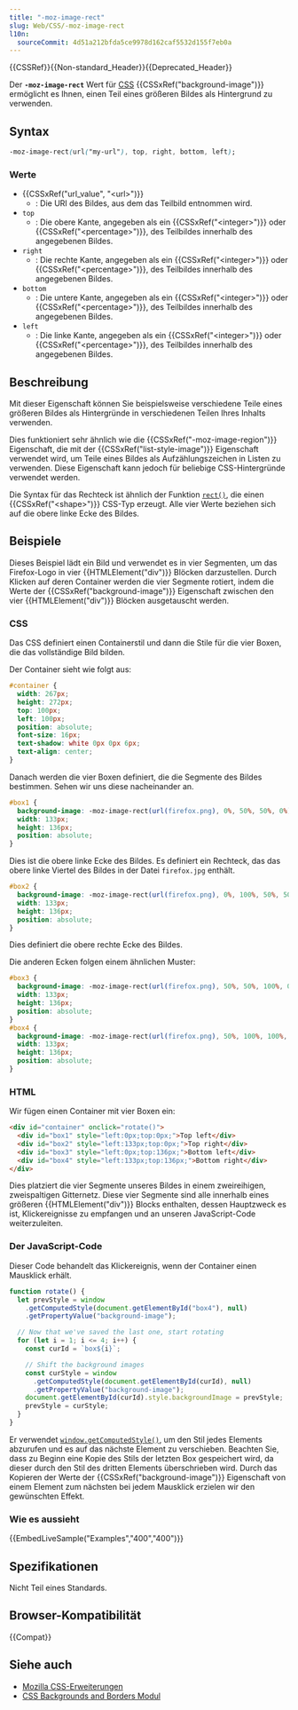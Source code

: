 ```yaml
---
title: "-moz-image-rect"
slug: Web/CSS/-moz-image-rect
l10n:
  sourceCommit: 4d51a212bfda5ce9978d162caf5532d155f7eb0a
---
```


{{CSSRef}}{{Non-standard_Header}}{{Deprecated_Header}}

Der **`-moz-image-rect`** Wert für [CSS](/de/docs/Web/CSS) {{CSSxRef("background-image")}} ermöglicht es Ihnen, einen Teil eines größeren Bildes als Hintergrund zu verwenden.

## Syntax

```css
-moz-image-rect(url("my-url"), top, right, bottom, left);
```

### Werte

- {{CSSxRef("url_value", "&lt;url&gt;")}}
  - : Die URI des Bildes, aus dem das Teilbild entnommen wird.
- `top`
  - : Die obere Kante, angegeben als ein {{CSSxRef("&lt;integer&gt;")}} oder {{CSSxRef("&lt;percentage&gt;")}}, des Teilbildes innerhalb des angegebenen Bildes.
- `right`
  - : Die rechte Kante, angegeben als ein {{CSSxRef("&lt;integer&gt;")}} oder {{CSSxRef("&lt;percentage&gt;")}}, des Teilbildes innerhalb des angegebenen Bildes.
- `bottom`
  - : Die untere Kante, angegeben als ein {{CSSxRef("&lt;integer&gt;")}} oder {{CSSxRef("&lt;percentage&gt;")}}, des Teilbildes innerhalb des angegebenen Bildes.
- `left`
  - : Die linke Kante, angegeben als ein {{CSSxRef("&lt;integer&gt;")}} oder {{CSSxRef("&lt;percentage&gt;")}}, des Teilbildes innerhalb des angegebenen Bildes.

## Beschreibung

Mit dieser Eigenschaft können Sie beispielsweise verschiedene Teile eines größeren Bildes als Hintergründe in verschiedenen Teilen Ihres Inhalts verwenden.

Dies funktioniert sehr ähnlich wie die {{CSSxRef("-moz-image-region")}} Eigenschaft, die mit der {{CSSxRef("list-style-image")}} Eigenschaft verwendet wird, um Teile eines Bildes als Aufzählungszeichen in Listen zu verwenden. Diese Eigenschaft kann jedoch für beliebige CSS-Hintergründe verwendet werden.

Die Syntax für das Rechteck ist ähnlich der Funktion [`rect()`](/de/docs/Web/CSS/shape#syntax), die einen {{CSSxRef("&lt;shape&gt;")}} CSS-Typ erzeugt. Alle vier Werte beziehen sich auf die obere linke Ecke des Bildes.

## Beispiele

Dieses Beispiel lädt ein Bild und verwendet es in vier Segmenten, um das Firefox-Logo in vier {{HTMLElement("div")}} Blöcken darzustellen. Durch Klicken auf deren Container werden die vier Segmente rotiert, indem die Werte der {{CSSxRef("background-image")}} Eigenschaft zwischen den vier {{HTMLElement("div")}} Blöcken ausgetauscht werden.

### CSS

Das CSS definiert einen Containerstil und dann die Stile für die vier Boxen, die das vollständige Bild bilden.

Der Container sieht wie folgt aus:

```css
#container {
  width: 267px;
  height: 272px;
  top: 100px;
  left: 100px;
  position: absolute;
  font-size: 16px;
  text-shadow: white 0px 0px 6px;
  text-align: center;
}
```

Danach werden die vier Boxen definiert, die die Segmente des Bildes bestimmen. Sehen wir uns diese nacheinander an.

```css
#box1 {
  background-image: -moz-image-rect(url(firefox.png), 0%, 50%, 50%, 0%);
  width: 133px;
  height: 136px;
  position: absolute;
}
```

Dies ist die obere linke Ecke des Bildes. Es definiert ein Rechteck, das das obere linke Viertel des Bildes in der Datei `firefox.jpg` enthält.

```css
#box2 {
  background-image: -moz-image-rect(url(firefox.png), 0%, 100%, 50%, 50%);
  width: 133px;
  height: 136px;
  position: absolute;
}
```

Dies definiert die obere rechte Ecke des Bildes.

Die anderen Ecken folgen einem ähnlichen Muster:

```css
#box3 {
  background-image: -moz-image-rect(url(firefox.png), 50%, 50%, 100%, 0%);
  width: 133px;
  height: 136px;
  position: absolute;
}
#box4 {
  background-image: -moz-image-rect(url(firefox.png), 50%, 100%, 100%, 50%);
  width: 133px;
  height: 136px;
  position: absolute;
}
```

### HTML

Wir fügen einen Container mit vier Boxen ein:

```html
<div id="container" onclick="rotate()">
  <div id="box1" style="left:0px;top:0px;">Top left</div>
  <div id="box2" style="left:133px;top:0px;">Top right</div>
  <div id="box3" style="left:0px;top:136px;">Bottom left</div>
  <div id="box4" style="left:133px;top:136px;">Bottom right</div>
</div>
```

Dies platziert die vier Segmente unseres Bildes in einem zweireihigen, zweispaltigen Gitternetz. Diese vier Segmente sind alle innerhalb eines größeren {{HTMLElement("div")}} Blocks enthalten, dessen Hauptzweck es ist, Klickereignisse zu empfangen und an unseren JavaScript-Code weiterzuleiten.

### Der JavaScript-Code

Dieser Code behandelt das Klickereignis, wenn der Container einen Mausklick erhält.

```js
function rotate() {
  let prevStyle = window
    .getComputedStyle(document.getElementById("box4"), null)
    .getPropertyValue("background-image");

  // Now that we've saved the last one, start rotating
  for (let i = 1; i <= 4; i++) {
    const curId = `box${i}`;

    // Shift the background images
    const curStyle = window
      .getComputedStyle(document.getElementById(curId), null)
      .getPropertyValue("background-image");
    document.getElementById(curId).style.backgroundImage = prevStyle;
    prevStyle = curStyle;
  }
}
```

Er verwendet [`window.getComputedStyle()`](/de/docs/Web/API/Window/getComputedStyle), um den Stil jedes Elements abzurufen und es auf das nächste Element zu verschieben. Beachten Sie, dass zu Beginn eine Kopie des Stils der letzten Box gespeichert wird, da dieser durch den Stil des dritten Elements überschrieben wird. Durch das Kopieren der Werte der {{CSSxRef("background-image")}} Eigenschaft von einem Element zum nächsten bei jedem Mausklick erzielen wir den gewünschten Effekt.

### Wie es aussieht

{{EmbedLiveSample("Examples","400","400")}}

## Spezifikationen

Nicht Teil eines Standards.

## Browser-Kompatibilität

{{Compat}}

## Siehe auch

- [Mozilla CSS-Erweiterungen](/de/docs/Web/CSS/Mozilla_Extensions)
- [CSS Backgrounds and Borders Modul](/de/docs/Web/CSS/CSS_backgrounds_and_borders)
